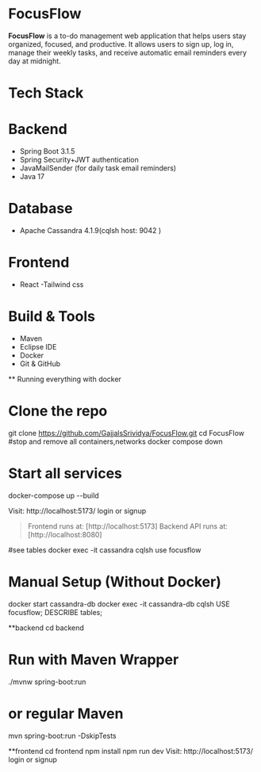 # FocusFlow
**FocusFlow** is a to-do management web application that helps users stay organized, focused, and productive. It allows users to sign up, log in, manage their weekly tasks, and receive automatic email reminders every day at midnight.

# Tech Stack

# Backend
- Spring Boot 3.1.5
- Spring Security+JWT authentication
- JavaMailSender (for daily task email reminders)
- Java 17

# Database
- Apache Cassandra 4.1.9(cqlsh host: 9042 )

# Frontend
- React
-Tailwind css

# Build & Tools
- Maven
- Eclipse IDE
- Docker
- Git & GitHub

** Running everything with docker
# Clone the repo
git clone https://github.com/GajjalsSrividya/FocusFlow.git
cd FocusFlow
#stop and remove all containers,networks
docker compose down
# Start all services
docker-compose up --build

Visit: http://localhost:5173/ login or signup
>  Frontend runs at: [http://localhost:5173]
>  Backend API runs at: [http://localhost:8080]
  
  #see tables 
  docker exec -it cassandra cqlsh
  use focusflow

 # Manual Setup (Without Docker)
  docker start cassandra-db
docker exec -it cassandra-db cqlsh
USE focusflow;
DESCRIBE tables;

**backend
cd backend
# Run with Maven Wrapper
./mvnw spring-boot:run
# or regular Maven
mvn spring-boot:run -DskipTests

**frontend
cd frontend
npm install
npm run dev
Visit: http://localhost:5173/ login or signup


